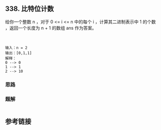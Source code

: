 ## 338. 比特位计数
给你一个整数 n ，对于 0 <= i <= n 中的每个 i ，计算其二进制表示中 1 的个数 ，返回一个长度为 n + 1 的数组 ans 作为答案。

 
```
输入：n = 2
输出：[0,1,1]
解释：
0 --> 0
1 --> 1
2 --> 10
```
### 思路
 
### 题解
```java

```
## 参考链接